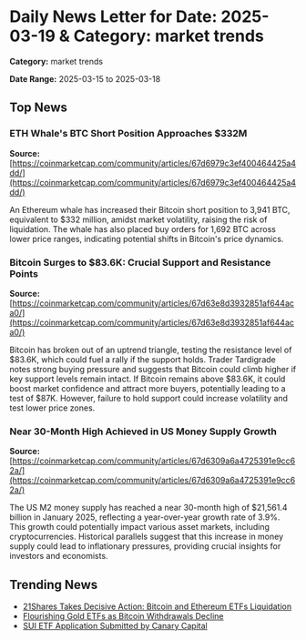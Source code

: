 
# Daily News Letter for Date: 2025-03-19 & Category: market trends

**Category:** market trends

**Date Range:** 2025-03-15 to 2025-03-18

## Top News

### ETH Whale's BTC Short Position Approaches $332M
**Source:** [https://coinmarketcap.com/community/articles/67d6979c3ef400464425a4dd/](https://coinmarketcap.com/community/articles/67d6979c3ef400464425a4dd/)

An Ethereum whale has increased their Bitcoin short position to 3,941 BTC, equivalent to $332 million, amidst market volatility, raising the risk of liquidation. The whale has also placed buy orders for 1,692 BTC across lower price ranges, indicating potential shifts in Bitcoin's price dynamics.

### Bitcoin Surges to $83.6K: Crucial Support and Resistance Points
**Source:** [https://coinmarketcap.com/community/articles/67d63e8d3932851af644aca0/](https://coinmarketcap.com/community/articles/67d63e8d3932851af644aca0/)

Bitcoin has broken out of an uptrend triangle, testing the resistance level of $83.6K, which could fuel a rally if the support holds. Trader Tardigrade notes strong buying pressure and suggests that Bitcoin could climb higher if key support levels remain intact. If Bitcoin remains above $83.6K, it could boost market confidence and attract more buyers, potentially leading to a test of $87K. However, failure to hold support could increase volatility and test lower price zones.

### Near 30-Month High Achieved in US Money Supply Growth
**Source:** [https://coinmarketcap.com/community/articles/67d6309a6a4725391e9cc62a/](https://coinmarketcap.com/community/articles/67d6309a6a4725391e9cc62a/)

The US M2 money supply has reached a near 30-month high of $21,561.4 billion in January 2025, reflecting a year-over-year growth rate of 3.9%. This growth could potentially impact various asset markets, including cryptocurrencies. Historical parallels suggest that this increase in money supply could lead to inflationary pressures, providing crucial insights for investors and economists.

## Trending News
- [21Shares Takes Decisive Action: Bitcoin and Ethereum ETFs Liquidation](https://coinmarketcap.com/community/articles/67d6ab8b2dc6703dbc6f7020/)
- [Flourishing Gold ETFs as Bitcoin Withdrawals Decline](https://coinmarketcap.com/community/articles/67d60afe975e2a25c40ef3f0/)
- [SUI ETF Application Submitted by Canary Capital](https://coinmarketcap.com/community/articles/67d962756dc77e1ce12d8251/)
